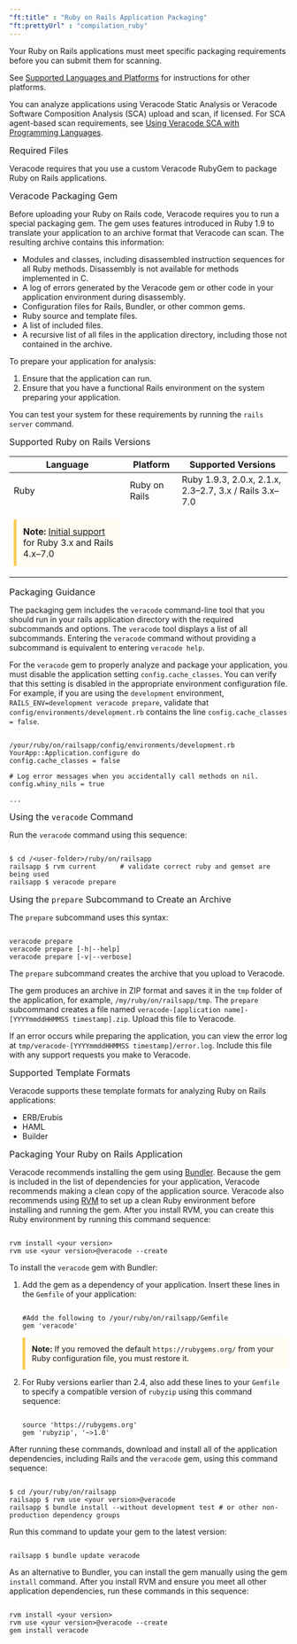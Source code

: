 ```yaml
---
"ft:title" : "Ruby on Rails Application Packaging"
"ft:prettyUrl" : "compilation_ruby"
---
```


Your Ruby on Rails applications must meet specific packaging requirements before you can submit them for scanning.

See [Supported Languages and Platforms](https://docs.veracode.com/r/r_supported_table) for instructions for other platforms.

You can analyze applications using Veracode Static Analysis or Veracode Software Composition Analysis \(SCA\) upload and scan, if licensed. For SCA agent-based scan requirements, see [Using Veracode SCA with Programming Languages](https://docs.veracode.com/r/Using_Veracode_SCA_with_Programming_Languages).

<p><span style="font-size: medium;">Required Files</span></p>

Veracode requires that you use a custom Veracode RubyGem to package Ruby on Rails applications.

<p><span style="font-size: medium;">Veracode Packaging Gem</span></p>

Before uploading your Ruby on Rails code, Veracode requires you to run a special packaging gem. The gem uses features introduced in Ruby 1.9 to translate your application to an archive format that Veracode can scan. The resulting archive contains this information:

-   Modules and classes, including disassembled instruction sequences for all Ruby methods. Disassembly is not available for methods implemented in C.
-   A log of errors generated by the Veracode gem or other code in your application environment during disassembly.
-   Configuration files for Rails, Bundler, or other common gems.
-   Ruby source and template files.
-   A list of included files.
-   A recursive list of all files in the application directory, including those not contained in the archive.

To prepare your application for analysis:

1.  Ensure that the application can run.
2.  Ensure that you have a functional Rails environment on the system preparing your application.

You can test your system for these requirements by running the `rails server` command.

<p><span style="font-size: medium;">Supported Ruby on Rails Versions</span></p>

|Language|Platform|Supported Versions|
|---|---|---|
|Ruby|Ruby on Rails|Ruby 1.9.3, 2.0.x, 2.1.x, 2.3–2.7, 3.x / Rails 3.x–7.0|
|<p style="background-color:#FFFCF3; padding: 12px; border-left: 5px solid #F7CD55;"><b>Note:</b> <a href="https://docs.veracode.com/r/Initial_Support_and_Supported_Languages_Meaning">Initial support</a> for Ruby 3.x and Rails 4.x–7.0</p>|

<p><span style="font-size: medium;">Packaging Guidance</span></p>

The packaging gem includes the `veracode` command-line tool that you should run in your rails application directory with the required subcommands and options. The `veracode` tool displays a list of all subcommands. Entering the `veracode` command without providing a subcommand is equivalent to entering `veracode help`.

For the `veracode` gem to properly analyze and package your application, you must disable the application setting `config.cache_classes`. You can verify that this setting is disabled in the appropriate environment configuration file. For example, if you are using the `development` environment, `RAILS_ENV=development veracode prepare`, validate that `config/environments/development.rb` contains the line `config.cache_classes = false`.

```

/your/ruby/on/railsapp/config/environments/development.rb
YourApp::Application.configure do
config.cache_classes = false

# Log error messages when you accidentally call methods on nil.
config.whiny_nils = true

...

```

<p><span style="font-size: medium;">Using the <code>veracode</code> Command</span></p>

Run the `veracode` command using this sequence:

```

$ cd /<user-folder>/ruby/on/railsapp
railsapp $ rvm current      # validate correct ruby and gemset are being used
railsapp $ veracode prepare

```

<p><span style="font-size: medium;">Using the <code>prepare</code> Subcommand to Create an Archive</span></p>

The `prepare` subcommand uses this syntax:

```

veracode prepare
veracode prepare [-h|--help]
veracode prepare [-v|--verbose]

```

The `prepare` subcommand creates the archive that you upload to Veracode.

The gem produces an archive in ZIP format and saves it in the `tmp` folder of the application, for example, `/my/ruby/on/railsapp/tmp`. The `prepare` subcommand creates a file named `veracode-[application name]-[YYYYmmddHHMMSS timestamp].zip`. Upload this file to Veracode.

If an error occurs while preparing the application, you can view the error log at `tmp/veracode-[YYYYmmddHHMMSS timestamp]/error.log`. Include this file with any support requests you make to Veracode.

<p><span style="font-size: medium;">Supported Template Formats</span></p>

Veracode supports these template formats for analyzing Ruby on Rails applications:

-   ERB/Erubis
-   HAML
-   Builder

<p><span style="font-size: medium;">Packaging Your Ruby on Rails Application</span></p>

Veracode recommends installing the gem using [Bundler](http://bundler.io). Because the gem is included in the list of dependencies for your application, Veracode recommends making a clean copy of the application source. Veracode also recommends using [RVM](https://rvm.io) to set up a clean Ruby environment before installing and running the gem. After you install RVM, you can create this Ruby environment by running this command sequence:

```

rvm install <your version>
rvm use <your version>@veracode --create

```

To install the `veracode` gem with Bundler:

1.  Add the gem as a dependency of your application. Insert these lines in the `Gemfile` of your application:

    ```

    #Add the following to /your/ruby/on/railsapp/Gemfile
    gem 'veracode'

    ```
    <p style="background-color:#FFFCF3; padding: 12px; border-left: 5px solid #F7CD55;"><b>Note:</b> If you removed the default <code>https://rubygems.org/</code> from your Ruby configuration file, you must restore it.</p>

2.  For Ruby versions earlier than 2.4, also add these lines to your `Gemfile` to specify a compatible version of `rubyzip` using this command sequence:

    ```

    source 'https://rubygems.org'
    gem 'rubyzip', '~>1.0'

    ```


After running these commands, download and install all of the application dependencies, including Rails and the `veracode` gem, using this command sequence:

```

$ cd /your/ruby/on/railsapp
railsapp $ rvm use <your version>@veracode
railsapp $ bundle install --without development test # or other non-production dependency groups

```

Run this command to update your gem to the latest version:

```

railsapp $ bundle update veracode

```

As an alternative to Bundler, you can install the gem manually using the gem `install` command. After you install RVM and ensure you meet all other application dependencies, run these commands in this sequence:

```

rvm install <your version>
rvm use <your version>@veracode --create
gem install veracode

```
